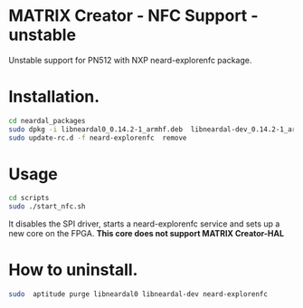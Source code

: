 # MATRIX Creator - NFC Support - unstable
Unstable support for PN512 with NXP neard-explorenfc package.

Installation.
====

```sh
cd neardal_packages
sudo dpkg -i libneardal0_0.14.2-1_armhf.deb  libneardal-dev_0.14.2-1_armhf.deb  neard-explorenfc_0.9-1_armhf.deb
sudo update-rc.d -f neard-explorenfc  remove
```
Usage
====
```sh
cd scripts
sudo ./start_nfc.sh
```
It disables the SPI driver, starts a neard-explorenfc service and sets up a new core on the FPGA. **This core does not support MATRIX Creator-HAL**

How to uninstall.
====
```sh
sudo  aptitude purge libneardal0 libneardal-dev neard-explorenfc
```
